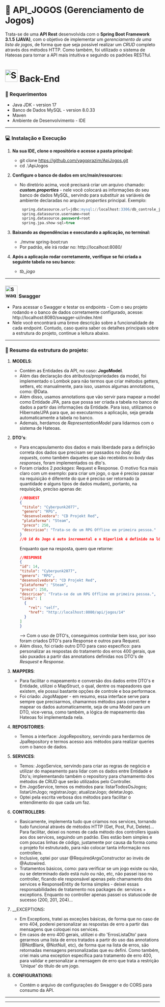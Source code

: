 # 🚀 API_JOGOS (Gerenciamento de Jogos)

Trata-se de uma **API Rest** desenvolvida com o **Spring Boot Framework 3.1.5 (JAVA)**, com o objetivo de implementar um _gerenciamento de uma lista de jogos_, de forma que que seja possível realizar um _CRUD_ completo através dos métodos HTTP. Como também, foi utilizado o sistema de Hateoas para tornar a API mais intuitiva e seguindo os padrões RESTful.
    
# <img src="https://user-images.githubusercontent.com/25181517/183891303-41f257f8-6b3d-487c-aa56-c497b880d0fb.png" width="40" height="40" alt="Spring Boot"> Back-End 
### :pushpin: Requerimentos
- Java JDK - version 17
- Banco de Dados MySQL - version 8.0.33
- Maven
- Ambiente de Desenvolvimento - IDE
------------------------------------------------------------------------------------------------------
### :computer: Instalação e Execução
1. **Na sua IDE, clone o repositório e acesse a pasta principal:**
   - git clone https://github.com/yagoprazim/ApiJogos.git
   - cd .\ApiJogos

2. **Configure o banco de dados em src/main/resources:**
   - No diretório acima, você precisará criar um arquivo chamado: **_custom.properties_** - nele você colocará as informações do seu banco de dados MySQL, servindo para substituir as variáveis de ambiente declaradas no arquivo _properties_ principal. Exemplo:
     ```sql
      spring.datasource.url=jdbc:mysql://localhost:3306/db_controle_jogos?allowPublicKeyRetrieval=true&useSSL=false&serverTimezone=UTC
      spring.datasource.username=root
      spring.datasource.password=root
      spring.jpa.show-sql=true
     ```

3. **Baixando as dependências e executando a aplicação, no terminal:**
   - ./mvnw spring-boot:run
   - Por padrão, ele irá rodar no: http://localhost:8080/
     
4. **Após a aplicação rodar corretamente, verifique se foi criada a seguinte tabela no seu banco:**
   - _tb_jogo_

------------------------------------------------------------------------------------------------------
### <img src="https://user-images.githubusercontent.com/25181517/186711335-a3729606-5a78-4496-9a36-06efcc74f800.png" width="40" height="40" alt="Swagger"> Swagger 
- Para acessar o Swagger e testar os endpoints - Com o seu projeto rodando e o banco de dados corretamente configurado, acesse: http://localhost:8080/swagger-ui/index.html
- Nele você encontrará uma breve descrição sobre a funcionalidade de cada endpoint. Contudo, caso queira saber os detalhes principais sobre a estrutura do projeto, continue a leitura abaixo.
------------------------------------------------------------------------------------------------------
### :open_file_folder: Resumo da estrutura do projeto:
1. __MODELS__:
   - Contém as Entidades da API, no caso: **JogoModel**.
   - Além das declaração dos atributos/propriedades da model, foi implementado o Lombok para não termos que criar métodos getters, setters, etc manualmente, para isso, usamos algumas annotations, como: @Data.
   - Além disso, usamos annotations que vão servir para mapear a model como Entidade JPA, para que possa ser criada a tabela no banco de dados a partir das informações da Entidade. Para isso, utilizamos o Hibernate/JPA para que, ao executarmos a aplicação, seja gerada automaticamente a tabela no banco.
   - Ademais, herdamos de _RepresentationModel_ para lidarmos com o sistema de Hateoas.

2. __DTO's__:
   - Para encapsulamento dos dados e mais liberdade para a definição correta dos dados que precisam ser passados no _body_ das _requests_, como também daqueles que são recebidos no _body_ das _responses_, foram implementados os dto's.
   - Foram criados 2 _packages_: Request e Response. O motivo fica mais claro com um exemplo: para criar um jogo, o que é preciso passar na requisição é diferente do que é preciso ser retornado (a quantidade e alguns tipos de dados mudam), portanto,
     na requisição, preciso apenas de:
     ```json
     //REQUEST
     {
      "titulo": "Cyberpunk2077",
      "genero": "RPG",
      "desenvolvedora": "CD Projekt Red",
      "plataforma": "Steam",
      "preco": 250,
      "descricao": "Trata-se de um RPG Offline em primeira pessoa."
     }
     //O id do Jogo é auto incremental e o Hiperlink é definido na lógica de negócio.
     ```
     Enquanto que na resposta, quero que retorne:
      ```json
     //RESPONSE
     {
      "id": 14,
      "titulo": "Cyberpunk2077",
      "genero": "RPG",
      "desenvolvedora": "CD Projekt Red",
      "plataforma": "Steam",
      "preco": 250,
      "descricao": "Trata-se de um RPG Offline em primeira pessoa.",
      "links": [
        {
          "rel": "self",
          "href": "http://localhost:8080/api/jogos/14"
        }
      ]
     }
     ```
     --> Com o uso de DTO's, conseguimos controlar bem isso, por isso foram criados DTO's para Response e outros para Request.
   - Além disso, foi criado outro DTO para caso específico: para personalizar as respostas do tratamento dos erros 400 gerais, que são puxados a partir das annotations definidas nos DTO's de _Resquest_ e _Response_.

  3. __MAPPERS__:
     - Para facilitar o mapeamento e conversão dos dados entre DTO's e Entidade, utilizei o MapStruct, o qual, dentre os mapeadores que existem, ele possui bastante opções de controle e boa performace. 
     - Foi criado: JogoMapper - em resumo, essa interface serve para sempre que precisarmos, chamarmos métodos para converter e mapear os dados automaticamente, seja de uma Model para um DTO, vice-versa, como também, a lógica de mapeamento das Hateoas foi implementada nela.

  4. __REPOSITORIES__:
     - Temos a interface: JogoRepository, servindo para herdarmos de JpaRepository e termos acesso aos métodos para realizar queries com o banco de dados.

  5. __SERVICES__:
     - Temos: JogoService, servindo para criar as regras de negócio e utilizar do mapeamento para lidar com os dados entre Entidade e Dto's; implementando também o repository para chamamento dos métodos de CRUD que serão utilizados pelo Controller.
     - Em JogoService, temos os métodos para: listarTodosOsJogos; listarUmJogo; registrarJogo; atualizarJogo; deletarJogo.
     - Optei pela escrita verbosa dos métodos para facilitar o entendimento do que cada um faz.
  
  6. __CONTROLLERS__:
     - Basicamente, implementa tudo que criamos nos services, tornando tudo funcional através de métodos HTTP (Get, Post, Put, Delete)... Para facilitar, deixei os nomes de cada método dos controllers iguais aos dos services, seguindo um padrão. Eles estão bem simples e com poucas linhas de código, justamente por causa da forma como o projeto foi estruturado, para não colocar tanta informação nos controllers.
     - Inclusive, optei por usar @RequiredArgsConstructor ao invés de @Autowired.
     - Tratamentos básicos, como: para verificar se um jogo existe ou não, ou se determinado dado está nulo ou não, etc, não passei isso no controller, ficando ele responsável apenas pelo chamamento dos services e ResponseEntity de forma simples - deixei essas responsabilidades de tratamento nos packages de: services + exceptions. Enquanto no controller apenas passei os statuscode de sucesso (200, 201, 204)...
  
  7. __EXCEPTIONS:
     - Em Exceptions, tratei as exceções básicas, de forma que no caso de erro 404, poderei personalizar as respostas de erro a partir das mensagens que coloquei nos services.
     - Em casos de erro 400 gerais, utilizei o dto 'ErrosListaDto' para gerarmos uma lista de erros tratados a partir do uso das annotations (@NotBlank, @NotNull, etc), de forma que na lista de erros, são retornadas mensagens personalizadas que eu defini. Como também, criei mais uma exception específica para tratamento de erro 400, para validar e personalizar a mensagem de erro que trata a restrição _'Unique'_ do título de um jogo.

  8. __CONFIGURATIONS__:
     - Contém o arquivo de configurações do Swagger e do CORS para consumo da API.
------------------------------------------------------------------------------------------------------
------------------------------------------------------------------------------------------------------






